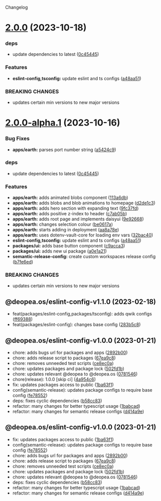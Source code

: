 Changelog

# [2.0.0](https://github.com/deopea-os/earth/compare/@deopea.os/eslint-config-v1.1.0...@deopea.os/eslint-config-v2.0.0) (2023-10-18)

### deps

- update dependencies to latest ([0c45445](https://github.com/deopea-os/earth/commit/0c45445de5945e3e6a84ed62487d7a054701687e))

### Features

- **eslint-config,tsconfig:** update eslint and ts configs ([a48aa51](https://github.com/deopea-os/earth/commit/a48aa51c07deafd80248ce7f3e2ba76fdb68c953))

### BREAKING CHANGES

- updates certain min versions to new major versions

# [2.0.0-alpha.1](https://github.com/deopea-os/earth/compare/@deopea.os/eslint-config-v1.1.0...@deopea.os/eslint-config-v2.0.0-alpha.1) (2023-10-16)

### Bug Fixes

- **apps/earth:** parses port number string ([a5424c9](https://github.com/deopea-os/earth/commit/a5424c9227211566fa18246f83fe93564062ad1d))

### deps

- update dependencies to latest ([0c45445](https://github.com/deopea-os/earth/commit/0c45445de5945e3e6a84ed62487d7a054701687e))

### Features

- **apps/earth:** adds animated blobs component ([113a6db](https://github.com/deopea-os/earth/commit/113a6db1715f2ab81f5728a8cfa89d5b2ec82526))
- **apps/earth:** adds blobs and blob animations to homepage ([d2de1c3](https://github.com/deopea-os/earth/commit/d2de1c3e0131c698986c2690b72b5f44d927c7a7))
- **apps/earth:** adds hero section with expanding text ([9fc37fd](https://github.com/deopea-os/earth/commit/9fc37fdddcd65bcf85ef80c1af1d8c0a5c887ac5))
- **apps/earth:** adds positive z-index to header ([c7ab05b](https://github.com/deopea-os/earth/commit/c7ab05b8b17de63577d8f924e28227606bd3adef))
- **apps/earth:** adds root page and implements daisyui ([9e92668](https://github.com/deopea-os/earth/commit/9e9266834a1042c79f8065224dc4e2d9d72cfb90))
- **apps/earth:** changes selection colour ([be0617a](https://github.com/deopea-os/earth/commit/be0617a1bd9838676c9907ab9135fc0411dd6723))
- **apps/earth:** starts adding in deployment ([aa8a78e](https://github.com/deopea-os/earth/commit/aa8a78e902152423ed670525d95bff5eb4f16237))
- **apps/earth:** uses dotenv-vault-core for loading env vars ([32bac40](https://github.com/deopea-os/earth/commit/32bac400b05556f85426d664948cc86c8eab3838))
- **eslint-config,tsconfig:** update eslint and ts configs ([a48aa51](https://github.com/deopea-os/earth/commit/a48aa51c07deafd80248ce7f3e2ba76fdb68c953))
- **packages/ui:** adds base button component ([c9acca3](https://github.com/deopea-os/earth/commit/c9acca3a86123d2f8b03a760c5eb5c1e18086f25))
- **packages/ui:** adds new ui package ([a0e1a21](https://github.com/deopea-os/earth/commit/a0e1a21fe34b5c3983b22d0a1516167811e69476))
- **semantic-release-config:** create custom workspaces release config ([b7fe6ed](https://github.com/deopea-os/earth/commit/b7fe6ed5c126f998d6a44a6c0a6debe6976b460f))

### BREAKING CHANGES

- updates certain min versions to new major versions

## @deopea.os/eslint-config-v1.1.0 (2023-02-18)

- feat(packages/eslint-config,packages/tsconfig): adds qwik configs ([ff69388](https://github.com/deopea-os/earth/commit/ff69388))
- feat(packages/eslint-config): changes base config ([283b5c8](https://github.com/deopea-os/earth/commit/283b5c8))

## @deopea.os/eslint-config-v1.0.0 (2023-01-21)

- chore: adds bugs url for packages and apps ([2892b00](https://github.com/deopea-os/earth/commit/2892b00))
- chore: adds release script to packages ([67ea9c8](https://github.com/deopea-os/earth/commit/67ea9c8))
- chore: removes unneeded test scripts ([ce8ec0a](https://github.com/deopea-os/earth/commit/ce8ec0a))
- chore: updates packages and package lock ([502fd1b](https://github.com/deopea-os/earth/commit/502fd1b))
- chore: updates relevant @deopea to @deopea.os ([0781546](https://github.com/deopea-os/earth/commit/0781546))
- chore(release): 1.0.0 [skip ci] ([4a954c6](https://github.com/deopea-os/earth/commit/4a954c6))
- fix: updates packages access to public ([1ba63f1](https://github.com/deopea-os/earth/commit/1ba63f1))
- config(semantic-release): updates package configs to require base config ([fe78552](https://github.com/deopea-os/earth/commit/fe78552))
- deps: fixes cyclic dependencies ([b58cc83](https://github.com/deopea-os/earth/commit/b58cc83))
- refactor: many changes for better typescript usage ([1babcad](https://github.com/deopea-os/earth/commit/1babcad))
- refactor: many changes for semantic release configs ([d414a9e](https://github.com/deopea-os/earth/commit/d414a9e))

## @deopea.os/eslint-config-v1.0.0 (2023-01-21)

- fix: updates packages access to public ([1ba63f1](https://github.com/deopea-os/earth/commit/1ba63f1))
- config(semantic-release): updates package configs to require base config ([fe78552](https://github.com/deopea-os/earth/commit/fe78552))
- chore: adds bugs url for packages and apps ([2892b00](https://github.com/deopea-os/earth/commit/2892b00))
- chore: adds release script to packages ([67ea9c8](https://github.com/deopea-os/earth/commit/67ea9c8))
- chore: removes unneeded test scripts ([ce8ec0a](https://github.com/deopea-os/earth/commit/ce8ec0a))
- chore: updates packages and package lock ([502fd1b](https://github.com/deopea-os/earth/commit/502fd1b))
- chore: updates relevant @deopea to @deopea.os ([0781546](https://github.com/deopea-os/earth/commit/0781546))
- deps: fixes cyclic dependencies ([b58cc83](https://github.com/deopea-os/earth/commit/b58cc83))
- refactor: many changes for better typescript usage ([1babcad](https://github.com/deopea-os/earth/commit/1babcad))
- refactor: many changes for semantic release configs ([d414a9e](https://github.com/deopea-os/earth/commit/d414a9e))
